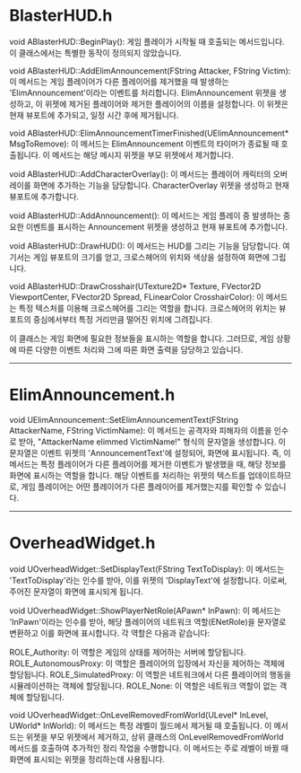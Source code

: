 # BlasterHUD.h

void ABlasterHUD::BeginPlay(): 게임 플레이가 시작될 때 호출되는 메서드입니다. 이 클래스에서는 특별한 동작이 정의되지 않았습니다.

void ABlasterHUD::AddElimAnnouncement(FString Attacker, FString Victim): 이 메서드는 게임 플레이어가 다른 플레이어를 제거했을 때 발생하는 'ElimAnnouncement'이라는 이벤트를 처리합니다. ElimAnnouncement 위젯을 생성하고, 이 위젯에 제거된 플레이어와 제거한 플레이어의 이름을 설정합니다. 이 위젯은 현재 뷰포트에 추가되고, 일정 시간 후에 제거됩니다.

void ABlasterHUD::ElimAnnouncementTimerFinished(UElimAnnouncement* MsgToRemove): 이 메서드는 ElimAnnouncement 이벤트의 타이머가 종료될 때 호출됩니다. 이 메서드는 해당 메시지 위젯을 부모 위젯에서 제거합니다.

void ABlasterHUD::AddCharacterOverlay(): 이 메서드는 플레이어 캐릭터의 오버레이를 화면에 추가하는 기능을 담당합니다. CharacterOverlay 위젯을 생성하고 현재 뷰포트에 추가합니다.

void ABlasterHUD::AddAnnouncement(): 이 메서드는 게임 플레이 중 발생하는 중요한 이벤트를 표시하는 Announcement 위젯을 생성하고 현재 뷰포트에 추가합니다.

void ABlasterHUD::DrawHUD(): 이 메서드는 HUD를 그리는 기능을 담당합니다. 여기서는 게임 뷰포트의 크기를 얻고, 크로스헤어의 위치와 색상을 설정하여 화면에 그립니다.

void ABlasterHUD::DrawCrosshair(UTexture2D* Texture, FVector2D ViewportCenter, FVector2D Spread, FLinearColor CrosshairColor): 이 메서드는 특정 텍스처를 이용해 크로스헤어를 그리는 역할을 합니다. 크로스헤어의 위치는 뷰포트의 중심에서부터 특정 거리만큼 떨어진 위치에 그려집니다.

이 클래스는 게임 화면에 필요한 정보들을 표시하는 역할을 합니다. 그러므로, 게임 상황에 따른 다양한 이벤트 처리와 그에 따른 화면 출력을 담당하고 있습니다.

---

# ElimAnnouncement.h

void UElimAnnouncement::SetElimAnnouncementText(FString AttackerName, FString VictimName): 이 메서드는 공격자와 피해자의 이름을 인수로 받아, "AttackerName elimmed VictimName!" 형식의 문자열을 생성합니다. 이 문자열은 이벤트 위젯의 'AnnouncementText'에 설정되어, 화면에 표시됩니다.
즉, 이 메서드는 특정 플레이어가 다른 플레이어를 제거한 이벤트가 발생했을 때, 해당 정보를 화면에 표시하는 역할을 합니다. 해당 이벤트를 처리하는 위젯의 텍스트를 업데이트하므로, 게임 플레이어는 어떤 플레이어가 다른 플레이어를 제거했는지를 확인할 수 있습니다.

---

# OverheadWidget.h

void UOverheadWidget::SetDisplayText(FString TextToDisplay): 이 메서드는 'TextToDisplay'라는 인수를 받아, 이를 위젯의 'DisplayText'에 설정합니다. 이로써, 주어진 문자열이 화면에 표시되게 됩니다.

void UOverheadWidget::ShowPlayerNetRole(APawn* InPawn): 이 메서드는 'InPawn'이라는 인수를 받아, 해당 플레이어의 네트워크 역할(ENetRole)을 문자열로 변환하고 이를 화면에 표시합니다. 각 역할은 다음과 같습니다:

ROLE_Authority: 이 역할은 게임의 상태를 제어하는 서버에 할당됩니다.
ROLE_AutonomousProxy: 이 역할은 플레이어의 입장에서 자신을 제어하는 객체에 할당됩니다.
ROLE_SimulatedProxy: 이 역할은 네트워크에서 다른 플레이어의 행동을 시뮬레이션하는 객체에 할당됩니다.
ROLE_None: 이 역할은 네트워크 역할이 없는 객체에 할당됩니다.

void UOverheadWidget::OnLevelRemovedFromWorld(ULevel* InLevel, UWorld* InWorld): 이 메서드는 특정 레벨이 월드에서 제거될 때 호출됩니다. 이 메서드는 위젯을 부모 위젯에서 제거하고, 상위 클래스의 OnLevelRemovedFromWorld 메서드를 호출하여 추가적인 정리 작업을 수행합니다. 이 메서드는 주로 레벨이 바뀔 때 화면에 표시되는 위젯을 정리하는데 사용됩니다.

